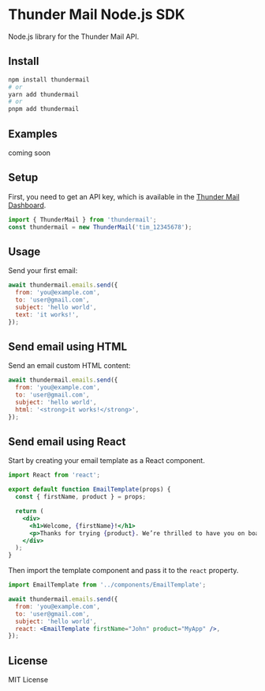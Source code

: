 # Thunder Mail Node.js SDK

Node.js library for the Thunder Mail API.

## Install

```bash
npm install thundermail
# or
yarn add thundermail
# or
pnpm add thundermail
```

## Examples

coming soon
<!-- Send email with:

- [Node.js](https://github.com/thundermaillabs/thundermail-node-example)
- [Next.js (App Router)](https://github.com/thundermaillabs/thundermail-nextjs-app-router-example)
- [Next.js (Pages Router)](https://github.com/thundermaillabs/thundermail-nextjs-pages-router-example)
- [Express](https://github.com/thundermaillabs/thundermail-express-example) -->

## Setup

First, you need to get an API key, which is available in the [Thunder Mail Dashboard](https://thundermail.vercel.app/dashboard).

```js
import { ThunderMail } from 'thundermail';
const thundermail = new ThunderMail('tim_12345678');
```

## Usage

Send your first email:

```js
await thundermail.emails.send({
  from: 'you@example.com',
  to: 'user@gmail.com',
  subject: 'hello world',
  text: 'it works!',
});
```

## Send email using HTML

Send an email custom HTML content:

```js
await thundermail.emails.send({
  from: 'you@example.com',
  to: 'user@gmail.com',
  subject: 'hello world',
  html: '<strong>it works!</strong>',
});
```

## Send email using React

Start by creating your email template as a React component.

```jsx
import React from 'react';

export default function EmailTemplate(props) {
  const { firstName, product } = props;

  return (
    <div>
      <h1>Welcome, {firstName}!</h1>
      <p>Thanks for trying {product}. We’re thrilled to have you on board.</p>
    </div>
  );
}
```

Then import the template component and pass it to the `react` property.

```jsx
import EmailTemplate from '../components/EmailTemplate';

await thundermail.emails.send({
  from: 'you@example.com',
  to: 'user@gmail.com',
  subject: 'hello world',
  react: <EmailTemplate firstName="John" product="MyApp" />,
});
```

## License

MIT License
